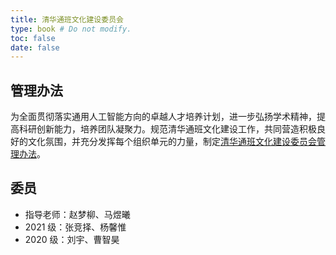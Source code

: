 ```yaml
---
title: 清华通班文化建设委员会
type: book # Do not modify.
toc: false
date: false
---
```


## 管理办法

为全面贯彻落实通用人工智能方向的卓越人才培养计划，进一步弘扬学术精神，提高科研创新能力，培养团队凝聚力。规范清华通班文化建设工作，共同营造积极良好的文化氛围，并充分发挥每个组织单元的力量，制定[清华通班文化建设委员会管理办法](https://assets.tongclass.ac.cn/management/culture-committee/%E6%B8%85%E5%8D%8E%E9%80%9A%E7%8F%AD%E6%96%87%E5%8C%96%E5%BB%BA%E8%AE%BE%E5%A7%94%E5%91%98%E4%BC%9A%E7%AE%A1%E7%90%86%E5%8A%9E%E6%B3%95_20221110.pdf)。

## 委员

- 指导老师：赵梦柳、马煜曦
- 2021 级：张竞择、杨馨惟
- 2020 级：刘宇、曹智昊
